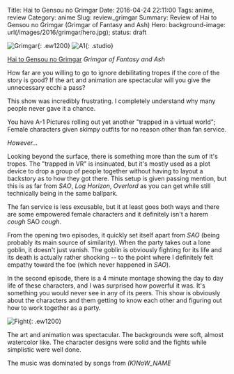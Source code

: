 Title: Hai to Gensou no Grimgar
Date: 2016-04-24 22:11:00
Tags: anime, review
Category: anime
Slug: review_grimgar
Summary: Review of Hai to Gensou no Grimgar (Grimgar of Fantasy and Ash)
Hero: background-image: url(/images/2016/grimgar/hero.jpg);
status: draft

![Grimgar]({filename}/images/2016/grimgar/title.jpg){: .ew1200}
![A1]({filename}/images/anime/studios/half/a1.png){: .studio}

[Hai to Gensou no Grimgar](https://hummingbird.me/anime/hai-to-gensou-no-grimgar) *Grimgar of Fantasy and Ash*

How far are you willing to go to ignore debilitating tropes if the core of the story is good? If the art and animation are spectacular will you give the unnecessary ecchi a pass?

This show was incredibly frustrating. I completely understand why many people never gave it a chance.

You have A-1 Pictures rolling out yet another "trapped in a virtual world"; Female characters given skimpy outfits for no reason other than fan service.

*However...*

Looking beyond the surface, there is something more than the sum of it's tropes. The "trapped in VR" is insinuated, but it's mostly used as a plot device to drop a group of people together without having to layout a backstory as to how they got there. This setup is given passing mention, but this is as far from *SAO*, *Log Horizon*, *Overlord* as you can get while still technically being in the same ballpark.

The fan service is less excusable, but it at least goes both ways and there are some empowered female characters and it definitely isn't a harem *cough* SAO *cough*.

From the opening two episodes, it quickly set itself apart from *SAO* (being probably its main source of similarity). When the party takes out a lone goblin, it doesn't just vanish. The goblin is obviously fighting for its life and its death is actually rather shocking -- to the point where I definitely felt empathy toward the foe (which never happened in *SAO*).

In the second episode, there is a 4 minute montage showing the day to day life of these characters, and I was surprised how powerful it was. It's something you would never see in any of its peers. This show is obviously about the characters and them getting to know each other and figuring out how to work together as a party.

![Fight]({filename}/images/2016/grimgar/fight.jpg){: .ew1200}

The art and animation was spectacular. The backgrounds were soft, almost watercolor like. The character designs were solid and the fights while simplistic were well done.

The music was dominated by songs from *(K)NoW_NAME* 


